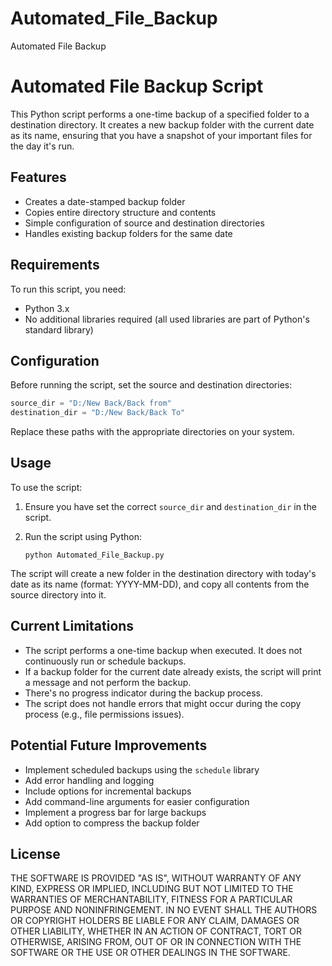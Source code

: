 # Automated_File_Backup
Automated File Backup
# Automated File Backup Script

This Python script performs a one-time backup of a specified folder to a destination directory. It creates a new backup folder with the current date as its name, ensuring that you have a snapshot of your important files for the day it's run.

## Features

- Creates a date-stamped backup folder
- Copies entire directory structure and contents
- Simple configuration of source and destination directories
- Handles existing backup folders for the same date

## Requirements

To run this script, you need:
- Python 3.x
- No additional libraries required (all used libraries are part of Python's standard library)

## Configuration

Before running the script, set the source and destination directories:

```python
source_dir = "D:/New Back/Back from"
destination_dir = "D:/New Back/Back To"
```

Replace these paths with the appropriate directories on your system.

## Usage

To use the script:

1. Ensure you have set the correct `source_dir` and `destination_dir` in the script.
2. Run the script using Python:

   ```
   python Automated_File_Backup.py
   ```

The script will create a new folder in the destination directory with today's date as its name (format: YYYY-MM-DD), and copy all contents from the source directory into it.

## Current Limitations

- The script performs a one-time backup when executed. It does not continuously run or schedule backups.
- If a backup folder for the current date already exists, the script will print a message and not perform the backup.
- There's no progress indicator during the backup process.
- The script does not handle errors that might occur during the copy process (e.g., file permissions issues).

## Potential Future Improvements

- Implement scheduled backups using the `schedule` library
- Add error handling and logging
- Include options for incremental backups
- Add command-line arguments for easier configuration
- Implement a progress bar for large backups
- Add option to compress the backup folder

## License

THE SOFTWARE IS PROVIDED "AS IS", WITHOUT WARRANTY OF ANY KIND, EXPRESS OR
IMPLIED, INCLUDING BUT NOT LIMITED TO THE WARRANTIES OF MERCHANTABILITY,
FITNESS FOR A PARTICULAR PURPOSE AND NONINFRINGEMENT. IN NO EVENT SHALL THE
AUTHORS OR COPYRIGHT HOLDERS BE LIABLE FOR ANY CLAIM, DAMAGES OR OTHER
LIABILITY, WHETHER IN AN ACTION OF CONTRACT, TORT OR OTHERWISE, ARISING FROM,
OUT OF OR IN CONNECTION WITH THE SOFTWARE OR THE USE OR OTHER DEALINGS IN THE
SOFTWARE.

